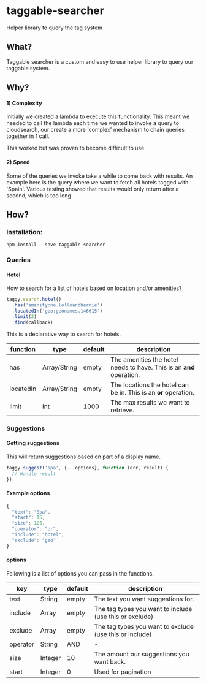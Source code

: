 # taggable-searcher
Helper library to query the tag system

## What?
Taggable searcher is a custom and easy to use helper library to query our taggable system.

## Why?
#### 1) Complexity
Initially we  created a lambda to execute this functionality. This meant we needed to call the lambda each time we wanted to invoke a query to cloudsearch, our create a more 'complex' mechanism to chain queries together in 1 call.

This worked but was proven to become difficult to use.

#### 2) Speed
Some of the queries we invoke take a while to come back with results. An example here is  the query where we want to fetch all hotels tagged with 'Spain'. Various testing showed that results would only return after a second, which is too long.

## How?
### Installation:

`npm install --save taggable-searcher`

### Queries
#### Hotel
How to search for a list of hotels based on location and/or amenities?
```js
taggy.search.hotel()
  .has('amenity:ne.lolloandbernie')
  .locatedIn('geo:geonames.146615')
  .limit(2)
  .find(callback)
```

This is a declarative way to search for hotels.

| function | type | default | description |
| --- | ---- | ------- | ----------- |
| has | Array/String | empty | The amenities the hotel needs to have. This is an **and** operation.|
| locatedIn | Array/String | empty | The locations the hotel can be in. This is an **or** operation.|
| limit | Int | 1000 | The max results we want to retrieve.|

### Suggestions

#### Getting suggestions
This will return suggestions based on part of a display name.

```js
taggy.suggest('spa', {...options}, function (err, result) {
  // Handle result
});
```

#### Example options
```js
{
  "text": "Spa",
  "start": 15,
  "size": 125,
  "operator": "or",
  "include": "hotel",
  "exclude": "geo"
}
```

#### options
Following is a list of options you can pass in the functions.

| key | type | default | description |
| --- | ---- | ------- | ----------- |
| text | String | empty | The text you want suggestions for. |
| include | Array | empty | The tag types you want to include (use this or exclude)|
| exclude | Array | empty | The tag types you want to exclude (use this or include)|
| operator | String | AND | - |
| size | Integer | 10 | The amount our suggestions you want back. |
| start | Integer | 0 | Used for pagination |
